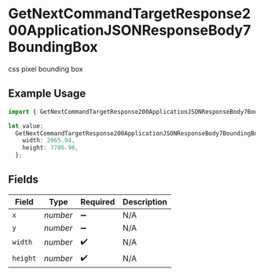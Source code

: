 # GetNextCommandTargetResponse200ApplicationJSONResponseBody7BoundingBox

css pixel bounding box

## Example Usage

```typescript
import { GetNextCommandTargetResponse200ApplicationJSONResponseBody7BoundingBox } from "momentic/models/operations";

let value:
  GetNextCommandTargetResponse200ApplicationJSONResponseBody7BoundingBox = {
    width: 2065.94,
    height: 7786.96,
  };
```

## Fields

| Field              | Type               | Required           | Description        |
| ------------------ | ------------------ | ------------------ | ------------------ |
| `x`                | *number*           | :heavy_minus_sign: | N/A                |
| `y`                | *number*           | :heavy_minus_sign: | N/A                |
| `width`            | *number*           | :heavy_check_mark: | N/A                |
| `height`           | *number*           | :heavy_check_mark: | N/A                |